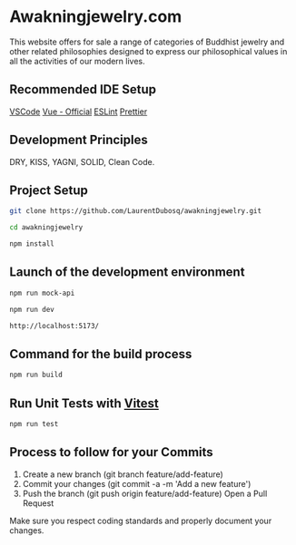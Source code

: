 # Awakningjewelry.com

This website offers for sale a range of categories of Buddhist jewelry and other related philosophies designed to express our philosophical values in all the activities of our modern lives.

## Recommended IDE Setup

[VSCode](https://code.visualstudio.com/)
[Vue - Official](https://marketplace.visualstudio.com/items?itemName=Vue.volar)
[ESLint](https://marketplace.visualstudio.com/items?itemName=dbaeumer.vscode-eslint)
[Prettier](https://marketplace.visualstudio.com/items?itemName=esbenp.prettier-vscode)

## Development Principles

DRY, KISS, YAGNI, SOLID, Clean Code.

## Project Setup

```sh
git clone https://github.com/LaurentDubosq/awakningjewelry.git
```

```sh
cd awakningjewelry
```

```sh
npm install
```

## Launch of the development environment

```sh
npm run mock-api
```

```sh
npm run dev
```

```sh
http://localhost:5173/
```

## Command for the build process

```sh
npm run build
```

## Run Unit Tests with [Vitest](https://vitest.dev/)

```sh
npm run test
```

## Process to follow for your Commits

1. Create a new branch (git branch feature/add-feature)
2. Commit your changes (git commit -a -m 'Add a new feature')
3. Push the branch (git push origin feature/add-feature)
   Open a Pull Request

Make sure you respect coding standards and properly document your changes.
